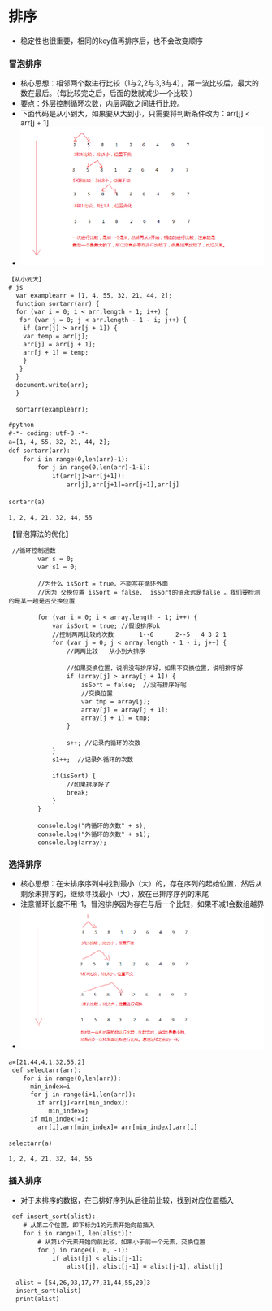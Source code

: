 # 排序
* 稳定性也很重要，相同的key值再排序后，也不会改变顺序

### 冒泡排序
* 核心思想：相邻两个数进行比较（1与2,2与3,3与4），第一波比较后，最大的数在最后。（每比较完之后，后面的数就减少一个比较 ）
* 要点：外层控制循环次数，内层两数之间进行比较。
* 下面代码是从小到大，如果要从大到小，只需要将判断条件改为：arr[j] < arr[j + 1]
* ![image](https://github.com/ericyishi/img-folder/blob/master/summary/bubbleSort.png)
```
【从小到大】
# js
  var examplearr = [1, 4, 55, 32, 21, 44, 2];
  function sortarr(arr) {
  for (var i = 0; i < arr.length - 1; i++) {
   for (var j = 0; j < arr.length - 1 - i; j++) {
    if (arr[j] > arr[j + 1]) {
    var temp = arr[j];
    arr[j] = arr[j + 1];
    arr[j + 1] = temp;
    }
   }
  }
  document.write(arr);
  }

  sortarr(examplearr);
```
```html
#python
#-*- coding: utf-8 -*-
a=[1, 4, 55, 32, 21, 44, 2];
def sortarr(arr):
    for i in range(0,len(arr)-1):
        for j in range(0,len(arr)-1-i):
            if(arr[j]>arr[j+1]):
                arr[j],arr[j+1]=arr[j+1],arr[j]

sortarr(a)
```
```
1, 2, 4, 21, 32, 44, 55
```

【冒泡算法的优化】
```
 //循环控制趟数
        var s = 0;
        var s1 = 0;
 
        //为什么 isSort = true，不能写在循环外面
        //因为 交换位置 isSort = false.  isSort的值永远是false 。我们要检测的是某一趟是否交换位置
 
        for (var i = 0; i < array.length - 1; i++) {
            var isSort = true; //假设排序ok
            //控制两两比较的次数       1--6      2--5   4 3 2 1
            for (var j = 0; j < array.length - 1 - i; j++) {
                //两两比较   从小到大排序
 
                //如果交换位置，说明没有排序好，如果不交换位置，说明排序好
                if (array[j] > array[j + 1]) {
                    isSort = false;  //没有排序好呢
                    //交换位置
                    var tmp = array[j];
                    array[j] = array[j + 1];
                    array[j + 1] = tmp;
                }
 
                s++; //记录内循环的次数
            }
            s1++;  //记录外循环的次数
 
            if(isSort) {
                //如果排序好了
                break;
            }
        }
 
        console.log("内循环的次数" + s);
        console.log("外循环的次数" + s1);
        console.log(array);

```

### 选择排序
* 核心思想：在未排序序列中找到最小（大）的，存在序列的起始位置，然后从剩余未排序的，继续寻找最小（大），放在已排序序列的末尾
* 注意循环长度不用-1，冒泡排序因为存在与后一个比较，如果不减1会数组越界
* ![image](https://github.com/ericyishi/img-folder/blob/master/summary/selectSort.png)
```
a=[21,44,4,1,32,55,2]
 def selectarr(arr):
    for i in range(0,len(arr)):
      min_index=i
      for j in range(i+1,len(arr)):
        if arr[j]<arr[min_index]:
           min_index=j
      if min_index!=i:
        arr[i],arr[min_index]= arr[min_index],arr[i]

selectarr(a)
```    


```
1, 2, 4, 21, 32, 44, 55
```

### 插入排序
* 对于未排序的数据，在已排好序列从后往前比较，找到对应位置插入
```
 def insert_sort(alist):
    # 从第二个位置，即下标为1的元素开始向前插入
    for i in range(1, len(alist)):
        # 从第i个元素开始向前比较，如果小于前一个元素，交换位置
        for j in range(i, 0, -1):
            if alist[j] < alist[j-1]:
                alist[j], alist[j-1] = alist[j-1], alist[j]

  alist = [54,26,93,17,77,31,44,55,20]3
  insert_sort(alist)
  print(alist)
```